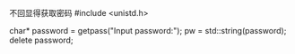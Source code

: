 不回显得获取密码
#include <unistd.h>

char* password = getpass("Input password:");
pw = std::string(password);
delete password;